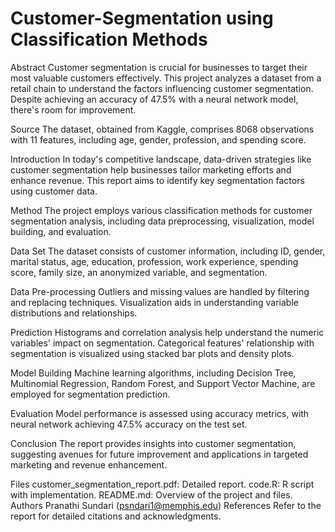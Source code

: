 # Customer-Segmentation using Classification Methods
Abstract
Customer segmentation is crucial for businesses to target their most valuable customers effectively. This project analyzes a dataset from a retail chain to understand the factors influencing customer segmentation. Despite achieving an accuracy of 47.5% with a neural network model, there's room for improvement.

Source
The dataset, obtained from Kaggle, comprises 8068 observations with 11 features, including age, gender, profession, and spending score.

Introduction
In today's competitive landscape, data-driven strategies like customer segmentation help businesses tailor marketing efforts and enhance revenue. This report aims to identify key segmentation factors using customer data.

Method
The project employs various classification methods for customer segmentation analysis, including data preprocessing, visualization, model building, and evaluation.

Data Set
The dataset consists of customer information, including ID, gender, marital status, age, education, profession, work experience, spending score, family size, an anonymized variable, and segmentation.

Data Pre-processing
Outliers and missing values are handled by filtering and replacing techniques. Visualization aids in understanding variable distributions and relationships.

Prediction
Histograms and correlation analysis help understand the numeric variables' impact on segmentation. Categorical features' relationship with segmentation is visualized using stacked bar plots and density plots.

Model Building
Machine learning algorithms, including Decision Tree, Multinomial Regression, Random Forest, and Support Vector Machine, are employed for segmentation prediction.

Evaluation
Model performance is assessed using accuracy metrics, with neural network achieving 47.5% accuracy on the test set.

Conclusion
The report provides insights into customer segmentation, suggesting avenues for future improvement and applications in targeted marketing and revenue enhancement.

Files
customer_segmentation_report.pdf: Detailed report.
code.R: R script with implementation.
README.md: Overview of the project and files.
Authors
Pranathi Sundari (psndari1@memphis.edu)
References
Refer to the report for detailed citations and acknowledgments.






